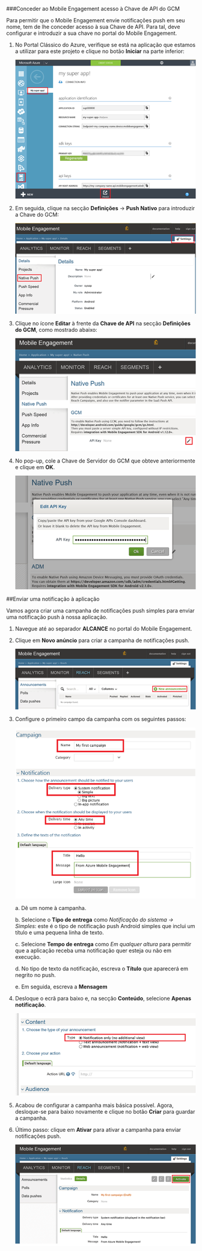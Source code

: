 ###Conceder ao Mobile Engagement acesso à Chave de API do GCM

Para permitir que o Mobile Engagement envie notificações push em seu nome, tem de lhe conceder acesso à sua Chave de API. Para tal, deve configurar e introduzir a sua chave no portal do Mobile Engagement.

1. No Portal Clássico do Azure, verifique se está na aplicação que estamos a utilizar para este projeto e clique no botão **Iniciar** na parte inferior:

    ![](./media/mobile-engagement-android-send-push/engage-button.png)

2. Em seguida, clique na secção **Definições** -> **Push Nativo** para introduzir a Chave do GCM:

    ![](./media/mobile-engagement-android-send-push/engagement-portal.png)

3. Clique no ícone **Editar** à frente da **Chave de API** na secção **Definições do GCM**, como mostrado abaixo:

    ![](./media/mobile-engagement-android-send-push/native-push-settings.png)

4. No pop-up, cole a Chave de Servidor do GCM que obteve anteriormente e clique em **OK**.

    ![](./media/mobile-engagement-android-send-push/api-key.png)

##<a id="send"></a>Enviar uma notificação à aplicação

Vamos agora criar uma campanha de notificações push simples para enviar uma notificação push à nossa aplicação.

1. Navegue até ao separador **ALCANCE** no portal do Mobile Engagement.

2. Clique em **Novo anúncio** para criar a campanha de notificações push.

    ![](./media/mobile-engagement-android-send-push/new-announcement.png)

3. Configure o primeiro campo da campanha com os seguintes passos:

    ![](./media/mobile-engagement-android-send-push/campaign-first-params.png)

    a. Dê um nome à campanha.

    b. Selecione o **Tipo de entrega** como *Notificação do sistema -> Simples*: este é o tipo de notificação push Android simples que inclui um título e uma pequena linha de texto.

    c. Selecione **Tempo de entrega** como *Em qualquer altura* para permitir que a aplicação receba uma notificação quer esteja ou não em execução.

    d. No tipo de texto da notificação, escreva o **Título** que aparecerá em negrito no push.

    e. Em seguida, escreva a **Mensagem**

4. Desloque o ecrã para baixo e, na secção **Conteúdo**, selecione **Apenas notificação**.

    ![](./media/mobile-engagement-android-send-push/campaign-content.png)

5. Acabou de configurar a campanha mais básica possível. Agora, desloque-se para baixo novamente e clique no botão **Criar** para guardar a campanha.

6. Último passo: clique em **Ativar** para ativar a campanha para enviar notificações push.

    ![](./media/mobile-engagement-android-send-push/campaign-activate.png)


<!--HONumber=Jun16_HO2-->


